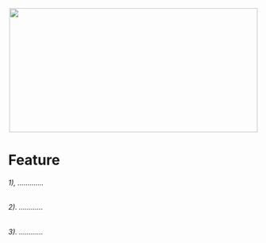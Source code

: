 <div id="hola" align="center">
 
<img src="https://i.pinimg.com/originals/cf/51/ad/cf51ad748537f4ea6899ab44388ad110.gif" width="500" height="250">
</div>
<!DOCTYPE html>
<html lang="en">
<!DOCTYPE html>
<html lang="en">
<!DOCTYPE html>
<html lang="en">

<body>
<h1>Feature</h1>    
<h6>
    1),   .............    
</h6>
<h6>
    2).   ............    
</h6>
<h6>
    3).   ............    
</h6>
</body>
</html>
